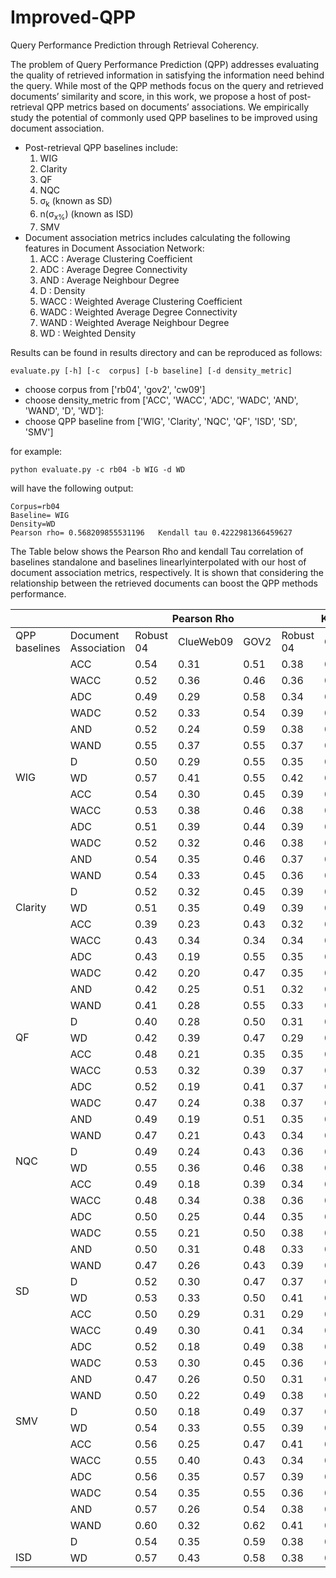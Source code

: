 
# Improved-QPP
Query Performance Prediction through Retrieval Coherency.

The problem of Query Performance Prediction (QPP) addresses evaluating the quality of retrieved information in satisfying the information need behind the query. While most of the QPP methods focus on the query and retrieved documents’ similarity and score, in this work, we propose a host of post-retrieval QPP metrics based on documents’ associations. We empirically study the potential of commonly used QPP baselines to be improved using document association. 

- Post-retrieval QPP baselines include:
  1. WIG
  2. Clarity
  3. QF
  4. NQC
  5. σ<sub>k</sub> (known as SD)
  6. n(σ<sub>x%</sub>) (known as ISD)
  7. SMV 
- Document association metrics includes calculating the following features in Document Association Network:
  1. ACC : Average Clustering Coefficient
  2. ADC : Average Degree Connectivity
  3. AND : Average Neighbour Degree
  4. D :  Density
  5. WACC : Weighted Average Clustering Coefficient
  6. WADC : Weighted Average Degree Connectivity
  7. WAND : Weighted Average Neighbour Degree
  8. WD :  Weighted Density
  

 
Results can be found in results directory and can be reproduced as follows: 
```
evaluate.py [-h] [-c  corpus] [-b baseline] [-d density_metric]
```

 - choose corpus from ['rb04', 'gov2', 'cw09']
 - choose density_metric from ['ACC', 'WACC', 'ADC', 'WADC', 'AND', 'WAND', 'D', 'WD']:
 - choose QPP baseline from ['WIG', 'Clarity', 'NQC', 'QF', 'ISD', 'SD', 'SMV']

for example: 

```
python evaluate.py -c rb04 -b WIG -d WD
```

will have the following output:

```
Corpus=rb04
Baseline= WIG
Density=WD
Pearson rho= 0.568209855531196   Kendall tau 0.4222981366459627
```


 The Table below shows the Pearson Rho and kendall Tau correlation of baselines standalone and baselines linearlyinterpolated with our host of document association metrics, respectively. It is shown that considering the relationship between the retrieved documents can boost the QPP methods performance. 


<table class="tg">
<thead>
  <tr>
    <th class="tg-0pky"></th>
    <th class="tg-0pky"></th>
    <th class="tg-c3ow" colspan="3"><span style="font-weight:bold">Pearson Rho</span></th>
    <th class="tg-c3ow" colspan="3"><span style="font-weight:bold">Kendall Tau</span></th>
  </tr>
</thead>
<tbody>
  <tr>
    <td class="tg-0pky">QPP baselines</td>
    <td class="tg-0pky">Document Association</td>
    <td class="tg-0pky">Robust 04</td>
    <td class="tg-0pky">ClueWeb09</td>
    <td class="tg-0pky">GOV2</td>
    <td class="tg-0pky">Robust 04</td>
    <td class="tg-0pky">ClueWeb09</td>
    <td class="tg-0pky">GOV2</td>
  </tr>
    <tr>
    <td class="tg-0pky" rowspan="9"><br><br><br><br><br><br><br><br><br>WIG<br></td>
  </tr>
  <tr>
    <td class="tg-0pky">ACC</td>
    <td class="tg-0pky">0.54</td>
    <td class="tg-0pky">0.31</td>
    <td class="tg-0pky">0.51</td>
    <td class="tg-0pky">0.38</td>
    <td class="tg-0pky">0.23</td>
    <td class="tg-0pky">0.36</td>
  </tr>
  <tr>
    <td class="tg-0pky">WACC</td>
    <td class="tg-4yk9">0.52</td>
    <td class="tg-4yk9">0.36</td>
    <td class="tg-4yk9">0.46</td>
    <td class="tg-4yk9">0.36</td>
    <td class="tg-4yk9">0.24</td>
    <td class="tg-4yk9">0.31</td>
  </tr>
  <tr>
    <td class="tg-0pky">ADC</td>
    <td class="tg-0pky">0.49</td>
    <td class="tg-0pky">0.29</td>
    <td class="tg-0pky">0.58</td>
    <td class="tg-0pky">0.34</td>
    <td class="tg-0pky">0.21</td>
    <td class="tg-0pky">0.39</td>
  </tr>
  <tr>
    <td class="tg-0pky">WADC</td>
    <td class="tg-4yk9">0.52</td>
    <td class="tg-4yk9">0.33</td>
    <td class="tg-4yk9">0.54</td>
    <td class="tg-4yk9">0.39</td>
    <td class="tg-4yk9">0.22</td>
    <td class="tg-4yk9">0.46</td>
  </tr>
  <tr>
    <td class="tg-0pky">AND</td>
    <td class="tg-0pky">0.52</td>
    <td class="tg-0pky">0.24</td>
    <td class="tg-0pky">0.59</td>
    <td class="tg-0pky">0.38</td>
    <td class="tg-0pky">0.16</td>
    <td class="tg-0pky">0.46</td>
  </tr>
  <tr>
    <td class="tg-0pky">WAND</td>
    <td class="tg-4yk9">0.55</td>
    <td class="tg-4yk9">0.37</td>
    <td class="tg-4yk9">0.55</td>
    <td class="tg-4yk9">0.37</td>
    <td class="tg-w262">0.25</td>
    <td class="tg-4yk9">0.42</td>
  </tr>
  <tr>
    <td class="tg-0pky">D</td>
    <td class="tg-0pky">0.50</td>
    <td class="tg-0pky">0.29</td>
    <td class="tg-0pky">0.55</td>
    <td class="tg-0pky">0.35</td>
    <td class="tg-0pky">0.19</td>
    <td class="tg-0pky">0.41</td>
  </tr>
  <tr>
    <td class="tg-0pky">WD</td>
    <td class="tg-0pky">0.57</td>
    <td class="tg-0pky">0.41</td>
    <td class="tg-0pky">0.55</td>
    <td class="tg-0pky">0.42</td>
    <td class="tg-0pky">0.24</td>
    <td class="tg-0pky">0.42</td>
  </tr>
  <tr>
    <td class="tg-0pky" rowspan="9"><br><br><br><br><br><br><br><br><br>Clarity<br></td>
  </tr>
  <tr>
    <td class="tg-0pky">ACC</td>
    <td class="tg-0pky">0.54</td>
    <td class="tg-0pky">0.30</td>
    <td class="tg-0pky">0.45</td>
    <td class="tg-0pky">0.39</td>
    <td class="tg-0pky">0.22</td>
    <td class="tg-0pky">0.32</td>
  </tr>
  <tr>
    <td class="tg-0pky">WACC</td>
    <td class="tg-4yk9">0.53</td>
    <td class="tg-4yk9">0.38</td>
    <td class="tg-4yk9">0.46</td>
    <td class="tg-4yk9">0.38</td>
    <td class="tg-4yk9">0.19</td>
    <td class="tg-4yk9">0.33</td>
  </tr>
  <tr>
    <td class="tg-0pky">ADC</td>
    <td class="tg-0pky">0.51</td>
    <td class="tg-0pky">0.39</td>
    <td class="tg-0pky">0.44</td>
    <td class="tg-0pky">0.39</td>
    <td class="tg-0pky">0.27</td>
    <td class="tg-0pky">0.32</td>
  </tr>
  <tr>
    <td class="tg-0pky">WADC</td>
    <td class="tg-4yk9">0.52</td>
    <td class="tg-4yk9">0.32</td>
    <td class="tg-4yk9">0.46</td>
    <td class="tg-4yk9">0.38</td>
    <td class="tg-4yk9">0.21</td>
    <td class="tg-4yk9">0.30</td>
  </tr>
  <tr>
    <td class="tg-0pky">AND</td>
    <td class="tg-0pky">0.54</td>
    <td class="tg-0pky">0.35</td>
    <td class="tg-0pky">0.46</td>
    <td class="tg-0pky">0.37</td>
    <td class="tg-0pky">0.20</td>
    <td class="tg-0pky">0.29</td>
  </tr>
  <tr>
    <td class="tg-0pky">WAND</td>
    <td class="tg-4yk9">0.54</td>
    <td class="tg-4yk9">0.33</td>
    <td class="tg-4yk9">0.45</td>
    <td class="tg-4yk9">0.36</td>
    <td class="tg-4yk9">0.17</td>
    <td class="tg-4yk9">0.28</td>
  </tr>
  <tr>
    <td class="tg-0pky">D</td>
    <td class="tg-0pky">0.52</td>
    <td class="tg-0pky">0.32</td>
    <td class="tg-0pky">0.45</td>
    <td class="tg-0pky">0.39</td>
    <td class="tg-0pky">0.25</td>
    <td class="tg-0pky">0.32</td>
  </tr>
  <tr>
    <td class="tg-0pky">WD</td>
    <td class="tg-0pky">0.51</td>
    <td class="tg-0pky">0.35</td>
    <td class="tg-0pky">0.49</td>
    <td class="tg-0pky">0.39</td>
    <td class="tg-0pky">0.21</td>
    <td class="tg-0pky">0.34</td>
  </tr>
  <tr>
    <td class="tg-0pky" rowspan="9"><br><br><br><br><br><br><br><br><br>QF<br></td>
  </tr>
  <tr>
    <td class="tg-0pky">ACC</td>
    <td class="tg-0pky">0.39</td>
    <td class="tg-0pky">0.23</td>
    <td class="tg-0pky">0.43</td>
    <td class="tg-0pky">0.32</td>
    <td class="tg-0pky">0.14</td>
    <td class="tg-0pky">0.30</td>
  </tr>
  <tr>
    <td class="tg-0pky">WACC</td>
    <td class="tg-4yk9">0.43</td>
    <td class="tg-4yk9">0.34</td>
    <td class="tg-4yk9">0.34</td>
    <td class="tg-4yk9">0.34</td>
    <td class="tg-4yk9">0.21</td>
    <td class="tg-4yk9">0.27</td>
  </tr>
  <tr>
    <td class="tg-0pky">ADC</td>
    <td class="tg-0pky">0.43</td>
    <td class="tg-0pky">0.19</td>
    <td class="tg-0pky">0.55</td>
    <td class="tg-0pky">0.35</td>
    <td class="tg-0pky">0.17</td>
    <td class="tg-0pky">0.38</td>
  </tr>
  <tr>
    <td class="tg-0pky">WADC</td>
    <td class="tg-4yk9">0.42</td>
    <td class="tg-4yk9">0.20</td>
    <td class="tg-4yk9">0.47</td>
    <td class="tg-4yk9">0.35</td>
    <td class="tg-4yk9">0.14</td>
    <td class="tg-4yk9">0.36</td>
  </tr>
  <tr>
    <td class="tg-0pky">AND</td>
    <td class="tg-0pky">0.42</td>
    <td class="tg-0pky">0.25</td>
    <td class="tg-0pky">0.51</td>
    <td class="tg-0pky">0.32</td>
    <td class="tg-0pky">0.17</td>
    <td class="tg-0pky">0.37</td>
  </tr>
  <tr>
    <td class="tg-0pky">WAND</td>
    <td class="tg-4yk9">0.41</td>
    <td class="tg-4yk9">0.28</td>
    <td class="tg-4yk9">0.55</td>
    <td class="tg-4yk9">0.33</td>
    <td class="tg-4yk9">0.17</td>
    <td class="tg-4yk9">0.42</td>
  </tr>
  <tr>
    <td class="tg-0pky">D</td>
    <td class="tg-0pky">0.40</td>
    <td class="tg-0pky">0.28</td>
    <td class="tg-0pky">0.50</td>
    <td class="tg-0pky">0.31</td>
    <td class="tg-0pky">0.15</td>
    <td class="tg-0pky">0.36</td>
  </tr>
  <tr>
    <td class="tg-0pky">WD</td>
    <td class="tg-0pky">0.42</td>
    <td class="tg-0pky">0.39</td>
    <td class="tg-0pky">0.47</td>
    <td class="tg-0pky">0.29</td>
    <td class="tg-0pky">0.24</td>
    <td class="tg-0pky">0.31</td>
  </tr>
  <tr>
    <td class="tg-0pky" rowspan="9"><br><br><br><br><br><br><br><br>NQC</td>
  </tr>
  <tr>
    <td class="tg-0pky">ACC</td>
    <td class="tg-0pky">0.48</td>
    <td class="tg-0pky">0.21</td>
    <td class="tg-0pky">0.35</td>
    <td class="tg-0pky">0.35</td>
    <td class="tg-0pky">0.17</td>
    <td class="tg-0pky">0.27</td>
  </tr>
  <tr>
    <td class="tg-0pky">WACC</td>
    <td class="tg-0pky">0.53</td>
    <td class="tg-0pky">0.32</td>
    <td class="tg-0pky">0.39</td>
    <td class="tg-0pky">0.37</td>
    <td class="tg-0pky">0.25</td>
    <td class="tg-0pky">0.30</td>
  </tr>
  <tr>
    <td class="tg-0pky">ADC</td>
    <td class="tg-0pky">0.52</td>
    <td class="tg-0pky">0.19</td>
    <td class="tg-0pky">0.41</td>
    <td class="tg-0pky">0.37</td>
    <td class="tg-0pky">0.18</td>
    <td class="tg-0pky">0.29</td>
  </tr>
  <tr>
    <td class="tg-0pky">WADC</td>
    <td class="tg-0pky">0.47</td>
    <td class="tg-0pky">0.24</td>
    <td class="tg-0pky">0.38</td>
    <td class="tg-0pky">0.37</td>
    <td class="tg-0pky">0.19</td>
    <td class="tg-0pky">0.24</td>
  </tr>
  <tr>
    <td class="tg-0pky">AND</td>
    <td class="tg-0pky">0.49</td>
    <td class="tg-0pky">0.19</td>
    <td class="tg-0pky">0.51</td>
    <td class="tg-0pky">0.35</td>
    <td class="tg-0pky">0.15</td>
    <td class="tg-0pky">0.36</td>
  </tr>
  <tr>
    <td class="tg-0pky">WAND</td>
    <td class="tg-4yk9">0.47</td>
    <td class="tg-4yk9">0.21</td>
    <td class="tg-4yk9">0.43</td>
    <td class="tg-4yk9">0.34</td>
    <td class="tg-4yk9">0.15</td>
    <td class="tg-4yk9">0.30</td>
  </tr>
  <tr>
    <td class="tg-0pky">D</td>
    <td class="tg-0pky">0.49</td>
    <td class="tg-0pky">0.24</td>
    <td class="tg-0pky">0.43</td>
    <td class="tg-0pky">0.36</td>
    <td class="tg-0pky">0.15</td>
    <td class="tg-0pky">0.27</td>
  </tr>
  <tr>
    <td class="tg-0pky">WD</td>
    <td class="tg-0pky">0.55</td>
    <td class="tg-0pky">0.36</td>
    <td class="tg-0pky">0.46</td>
    <td class="tg-0pky">0.38</td>
    <td class="tg-0pky">0.22</td>
    <td class="tg-0pky">0.39</td>
  </tr>
  <tr>
    <td class="tg-0pky" rowspan="9"><br><br><br><br><br><br><br><br>SD<br></td>
  </tr>
  <tr>
    <td class="tg-0pky">ACC</td>
    <td class="tg-0pky">0.49</td>
    <td class="tg-0pky">0.18</td>
    <td class="tg-0pky">0.39</td>
    <td class="tg-0pky">0.34</td>
    <td class="tg-0pky">0.12</td>
    <td class="tg-0pky">0.28</td>
  </tr>
  <tr>
    <td class="tg-0pky">WACC</td>
    <td class="tg-4yk9">0.48</td>
    <td class="tg-4yk9">0.34</td>
    <td class="tg-4yk9">0.38</td>
    <td class="tg-4yk9">0.36</td>
    <td class="tg-4yk9">0.16</td>
    <td class="tg-4yk9">0.27</td>
  </tr>
  <tr>
    <td class="tg-0pky">ADC</td>
    <td class="tg-0pky">0.50</td>
    <td class="tg-0pky">0.25</td>
    <td class="tg-0pky">0.44</td>
    <td class="tg-0pky">0.35</td>
    <td class="tg-0pky">0.15</td>
    <td class="tg-0pky">0.34</td>
  </tr>
  <tr>
    <td class="tg-0pky">WADC</td>
    <td class="tg-4yk9">0.55</td>
    <td class="tg-4yk9">0.21</td>
    <td class="tg-4yk9">0.50</td>
    <td class="tg-4yk9">0.38</td>
    <td class="tg-4yk9">0.18</td>
    <td class="tg-4yk9">0.33</td>
  </tr>
  <tr>
    <td class="tg-0pky">AND</td>
    <td class="tg-0pky">0.50</td>
    <td class="tg-0pky">0.31</td>
    <td class="tg-0pky">0.48</td>
    <td class="tg-0pky">0.33</td>
    <td class="tg-0pky">0.23</td>
    <td class="tg-0pky">0.35</td>
  </tr>
  <tr>
    <td class="tg-0pky">WAND</td>
    <td class="tg-4yk9">0.47</td>
    <td class="tg-4yk9">0.26</td>
    <td class="tg-4yk9">0.43</td>
    <td class="tg-4yk9">0.39</td>
    <td class="tg-4yk9">0.18</td>
    <td class="tg-4yk9">0.30</td>
  </tr>
  <tr>
    <td class="tg-0pky">D</td>
    <td class="tg-0pky">0.52</td>
    <td class="tg-0pky">0.30</td>
    <td class="tg-0pky">0.47</td>
    <td class="tg-0pky">0.37</td>
    <td class="tg-0pky">0.19</td>
    <td class="tg-0pky">0.34</td>
  </tr>
  <tr>
    <td class="tg-0pky">WD</td>
    <td class="tg-0pky">0.53</td>
    <td class="tg-0pky">0.33</td>
    <td class="tg-0pky">0.50</td>
    <td class="tg-0pky">0.41</td>
    <td class="tg-0pky">0.22</td>
    <td class="tg-0pky">0.36</td>
  </tr>
  <tr>
    <td class="tg-0pky" rowspan="9"><br><br><br><br><br><br><br><br>SMV</td>
  </tr>
  <tr>
    <td class="tg-0pky">ACC</td>
    <td class="tg-0pky">0.50</td>
    <td class="tg-0pky">0.29</td>
    <td class="tg-0pky">0.31</td>
    <td class="tg-0pky">0.29</td>
    <td class="tg-0pky">0.22</td>
    <td class="tg-0pky">0.21</td>
  </tr>
  <tr>
    <td class="tg-0pky">WACC</td>
    <td class="tg-4yk9">0.49</td>
    <td class="tg-4yk9">0.30</td>
    <td class="tg-4yk9">0.41</td>
    <td class="tg-4yk9">0.34</td>
    <td class="tg-4yk9">0.17</td>
    <td class="tg-4yk9">0.29</td>
  </tr>
  <tr>
    <td class="tg-0pky">ADC</td>
    <td class="tg-0pky">0.52</td>
    <td class="tg-0pky">0.18</td>
    <td class="tg-0pky">0.49</td>
    <td class="tg-0pky">0.38</td>
    <td class="tg-0pky">0.16</td>
    <td class="tg-0pky">0.34</td>
  </tr>
  <tr>
    <td class="tg-0pky">WADC</td>
    <td class="tg-4yk9">0.53</td>
    <td class="tg-4yk9">0.30</td>
    <td class="tg-4yk9">0.45</td>
    <td class="tg-4yk9">0.36</td>
    <td class="tg-4yk9">0.22</td>
    <td class="tg-4yk9">0.37</td>
  </tr>
  <tr>
    <td class="tg-0pky">AND</td>
    <td class="tg-0pky">0.47</td>
    <td class="tg-0pky">0.26</td>
    <td class="tg-0pky">0.50</td>
    <td class="tg-0pky">0.31</td>
    <td class="tg-0pky">0.13</td>
    <td class="tg-0pky">0.35</td>
  </tr>
  <tr>
    <td class="tg-0pky">WAND</td>
    <td class="tg-4yk9">0.50</td>
    <td class="tg-4yk9">0.22</td>
    <td class="tg-4yk9">0.49</td>
    <td class="tg-4yk9">0.38</td>
    <td class="tg-4yk9">0.13</td>
    <td class="tg-4yk9">0.39</td>
  </tr>
  <tr>
    <td class="tg-0pky">D</td>
    <td class="tg-0pky">0.50</td>
    <td class="tg-0pky">0.18</td>
    <td class="tg-0pky">0.49</td>
    <td class="tg-0pky">0.37</td>
    <td class="tg-0pky">0.13</td>
    <td class="tg-0pky">0.34</td>
  </tr>
  <tr>
    <td class="tg-0pky">WD</td>
    <td class="tg-0pky">0.54</td>
    <td class="tg-0pky">0.33</td>
    <td class="tg-0pky">0.55</td>
    <td class="tg-0pky">0.39</td>
    <td class="tg-0pky">0.29</td>
    <td class="tg-0pky">0.37</td>
  </tr>
  <tr>
    <td class="tg-0pky" rowspan="9"><br><br><br><br><br><br><br><br><br>ISD<br></td>
  </tr>
  <tr>
    <td class="tg-0pky">ACC</td>
    <td class="tg-0pky">0.56</td>
    <td class="tg-0pky">0.25</td>
    <td class="tg-0pky">0.47</td>
    <td class="tg-0pky">0.41</td>
    <td class="tg-0pky">0.21</td>
    <td class="tg-0pky">0.33</td>
  </tr>
  <tr>
    <td class="tg-0pky">WACC</td>
    <td class="tg-4yk9">0.55</td>
    <td class="tg-bhur">0.40</td>
    <td class="tg-4yk9">0.43</td>
    <td class="tg-4yk9">0.34</td>
    <td class="tg-bhur">0.25</td>
    <td class="tg-4yk9">0.33</td>
  </tr>
  <tr>
    <td class="tg-0pky">ADC</td>
    <td class="tg-0pky">0.56</td>
    <td class="tg-0pky">0.35</td>
    <td class="tg-0pky">0.57</td>
    <td class="tg-0pky">0.39</td>
    <td class="tg-0pky">0.21</td>
    <td class="tg-0pky">0.38</td>
  </tr>
  <tr>
    <td class="tg-0pky">WADC</td>
    <td class="tg-4yk9">0.54</td>
    <td class="tg-4yk9">0.35</td>
    <td class="tg-4yk9">0.55</td>
    <td class="tg-4yk9">0.36</td>
    <td class="tg-4yk9">0.21</td>
    <td class="tg-4yk9">0.43</td>
  </tr>
  <tr>
    <td class="tg-0pky">AND</td>
    <td class="tg-0pky">0.57</td>
    <td class="tg-0pky">0.26</td>
    <td class="tg-0pky">0.54</td>
    <td class="tg-0pky">0.38</td>
    <td class="tg-0pky">0.19</td>
    <td class="tg-0pky">0.42</td>
  </tr>
  <tr>
    <td class="tg-0pky">WAND</td>
    <td class="tg-bhur">0.60</td>
    <td class="tg-4yk9">0.32</td>
    <td class="tg-bhur">0.62</td>
    <td class="tg-bhur">0.41</td>
    <td class="tg-4yk9">0.19</td>
    <td class="tg-bhur">0.47</td>
  </tr>
  <tr>
    <td class="tg-0pky">D</td>
    <td class="tg-0pky">0.54</td>
    <td class="tg-0pky">0.35</td>
    <td class="tg-0pky">0.59</td>
    <td class="tg-0pky">0.38</td>
    <td class="tg-0pky">0.19</td>
    <td class="tg-0pky">0.42</td>
  </tr>
  <tr>
    <td class="tg-0pky">WD</td>
    <td class="tg-0pky">0.57</td>
    <td class="tg-0pky">0.43</td>
    <td class="tg-0pky">0.58</td>
    <td class="tg-0pky">0.38</td>
    <td class="tg-0pky">0.27</td>
    <td class="tg-0pky">0.45</td>
  </tr>
</tbody>
</table>
